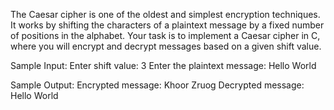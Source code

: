 The Caesar cipher is one of the oldest and simplest encryption techniques. It works by shifting
the characters of a plaintext message by a fixed number of positions in the alphabet. Your task
is to implement a Caesar cipher in C, where you will encrypt and decrypt messages based on a
given shift value.

Sample Input:
Enter shift value: 3
Enter the plaintext message: Hello World

Sample Output:
Encrypted message: Khoor Zruog
Decrypted message: Hello World
